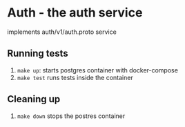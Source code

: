 # Auth - the auth service

implements auth/v1/auth.proto service

## Running tests

1. `make up`: starts postgres container with docker-compose
2. `make test` runs tests inside the container

## Cleaning up

1. `make down` stops the postres container

